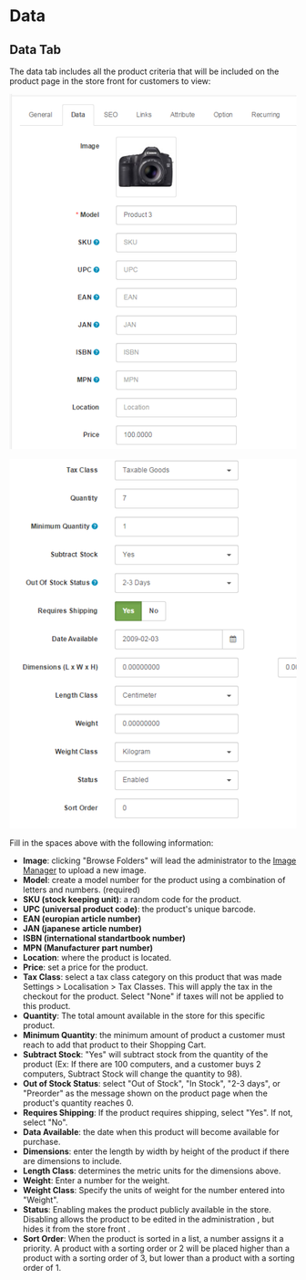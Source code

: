 Data
====

Data Tab
--------

The data tab includes all the product criteria that will be included on the product page in the store front for customers to view:

![products data](_images/products-data-1.png)

![products data](_images/products-data-2.png)

Fill in the spaces above with the following information:

- **Image**: clicking "Browse Folders" will lead the administrator to the [Image Manager](docs/faq/image-manager) to upload a new image.
- **Model**: create a model number for the product using a combination of letters and numbers. (required)
- **SKU (stock keeping unit)**: a random code for the product.
- **UPC (universal product code)**: the product's unique barcode.
- **EAN (europian article number)**
- **JAN (japanese article number)**
- **ISBN (international standartbook number)**
- **MPN (Manufacturer part number)**
- **Location**: where the product is located.
- **Price**: set a price for the product.
- **Tax Class**: select a tax class category on this product that was made Settings > Localisation > Tax Classes. This will apply the tax in the checkout for the product. Select "None" if taxes will not be applied to this product.
- **Quantity**: The total amount available in the store for this specific product.
- **Minimum Quantity**: the minimum amount of product a customer must reach to add that product to their Shopping Cart.
- **Subtract Stock**: "Yes" will subtract stock from the quantity of the product (Ex: If there are 100 computers, and a customer buys 2 computers, Subtract Stock will change the quantity to 98).
- **Out of Stock Status**: select "Out of Stock", "In Stock", "2-3 days", or "Preorder" as the message shown on the product page when the product's quantity reaches 0.
- **Requires Shipping**: If the product requires shipping, select "Yes". If not, select "No".
- **Data Available**: the date when this product will become available for purchase.
- **Dimensions**: enter the length by width by height of the product if there are dimensions to include.
- **Length Class**: determines the metric units for the dimensions above.
- **Weight**: Enter a number for the weight.
- **Weight Class**: Specify the units of weight for the number entered into "Weight".
- **Status**: Enabling makes the product publicly available in the store. Disabling allows the product to be edited in the administration , but hides it from the store front .
- **Sort Order**: When the product is sorted in a list, a number assigns it a priority. A product with a sorting order or 2 will be placed higher than a product with a sorting order of 3, but lower than a product with a sorting order of 1.
